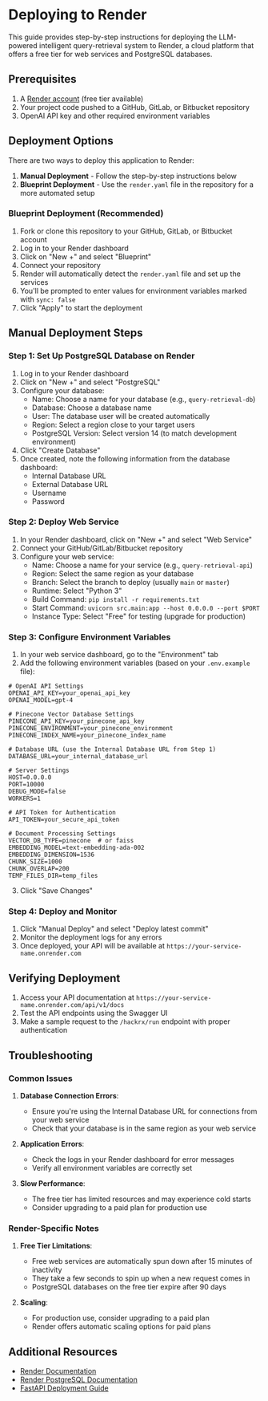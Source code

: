 # Deploying to Render

This guide provides step-by-step instructions for deploying the LLM-powered intelligent query-retrieval system to Render, a cloud platform that offers a free tier for web services and PostgreSQL databases.

## Prerequisites

1. A [Render account](https://render.com/) (free tier available)
2. Your project code pushed to a GitHub, GitLab, or Bitbucket repository
3. OpenAI API key and other required environment variables

## Deployment Options

There are two ways to deploy this application to Render:

1. **Manual Deployment** - Follow the step-by-step instructions below
2. **Blueprint Deployment** - Use the `render.yaml` file in the repository for a more automated setup

### Blueprint Deployment (Recommended)

1. Fork or clone this repository to your GitHub, GitLab, or Bitbucket account
2. Log in to your Render dashboard
3. Click on "New +" and select "Blueprint"
4. Connect your repository
5. Render will automatically detect the `render.yaml` file and set up the services
6. You'll be prompted to enter values for environment variables marked with `sync: false`
7. Click "Apply" to start the deployment

## Manual Deployment Steps

### Step 1: Set Up PostgreSQL Database on Render

1. Log in to your Render dashboard
2. Click on "New +" and select "PostgreSQL"
3. Configure your database:
   - Name: Choose a name for your database (e.g., `query-retrieval-db`)
   - Database: Choose a database name
   - User: The database user will be created automatically
   - Region: Select a region close to your target users
   - PostgreSQL Version: Select version 14 (to match development environment)
4. Click "Create Database"
5. Once created, note the following information from the database dashboard:
   - Internal Database URL
   - External Database URL
   - Username
   - Password

### Step 2: Deploy Web Service

1. In your Render dashboard, click on "New +" and select "Web Service"
2. Connect your GitHub/GitLab/Bitbucket repository
3. Configure your web service:
   - Name: Choose a name for your service (e.g., `query-retrieval-api`)
   - Region: Select the same region as your database
   - Branch: Select the branch to deploy (usually `main` or `master`)
   - Runtime: Select "Python 3"
   - Build Command: `pip install -r requirements.txt`
   - Start Command: `uvicorn src.main:app --host 0.0.0.0 --port $PORT`
   - Instance Type: Select "Free" for testing (upgrade for production)

### Step 3: Configure Environment Variables

1. In your web service dashboard, go to the "Environment" tab
2. Add the following environment variables (based on your `.env.example` file):

```
# OpenAI API Settings
OPENAI_API_KEY=your_openai_api_key
OPENAI_MODEL=gpt-4

# Pinecone Vector Database Settings
PINECONE_API_KEY=your_pinecone_api_key
PINECONE_ENVIRONMENT=your_pinecone_environment
PINECONE_INDEX_NAME=your_pinecone_index_name

# Database URL (use the Internal Database URL from Step 1)
DATABASE_URL=your_internal_database_url

# Server Settings
HOST=0.0.0.0
PORT=10000
DEBUG_MODE=false
WORKERS=1

# API Token for Authentication
API_TOKEN=your_secure_api_token

# Document Processing Settings
VECTOR_DB_TYPE=pinecone  # or faiss
EMBEDDING_MODEL=text-embedding-ada-002
EMBEDDING_DIMENSION=1536
CHUNK_SIZE=1000
CHUNK_OVERLAP=200
TEMP_FILES_DIR=temp_files
```

3. Click "Save Changes"

### Step 4: Deploy and Monitor

1. Click "Manual Deploy" and select "Deploy latest commit"
2. Monitor the deployment logs for any errors
3. Once deployed, your API will be available at `https://your-service-name.onrender.com`

## Verifying Deployment

1. Access your API documentation at `https://your-service-name.onrender.com/api/v1/docs`
2. Test the API endpoints using the Swagger UI
3. Make a sample request to the `/hackrx/run` endpoint with proper authentication

## Troubleshooting

### Common Issues

1. **Database Connection Errors**:
   - Ensure you're using the Internal Database URL for connections from your web service
   - Check that your database is in the same region as your web service

2. **Application Errors**:
   - Check the logs in your Render dashboard for error messages
   - Verify all environment variables are correctly set

3. **Slow Performance**:
   - The free tier has limited resources and may experience cold starts
   - Consider upgrading to a paid plan for production use

### Render-Specific Notes

1. **Free Tier Limitations**:
   - Free web services are automatically spun down after 15 minutes of inactivity
   - They take a few seconds to spin up when a new request comes in
   - PostgreSQL databases on the free tier expire after 90 days

2. **Scaling**:
   - For production use, consider upgrading to a paid plan
   - Render offers automatic scaling options for paid plans

## Additional Resources

- [Render Documentation](https://render.com/docs)
- [Render PostgreSQL Documentation](https://render.com/docs/databases)
- [FastAPI Deployment Guide](https://fastapi.tiangolo.com/deployment/)